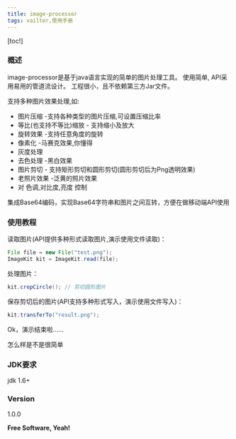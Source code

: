 ```yaml
---
title: image-processor
tags: vailter,使用手册
---
```

[toc!]
### 概述
 image-processor是基于java语言实现的简单的图片处理工具。
 使用简单, API采用易用的管道流设计。
 工程很小，且不依赖第三方Jar文件。
 
  支持多种图片效果处理,如:
  
  - 图片压缩 -支持各种类型的图片压缩,可设置压缩比率
  - 等比(也支持不等比)缩放 - 支持缩小及放大
  - 旋转效果 -支持任意角度的旋转
  - 像素化 -马赛克效果,你懂得
  - 灰度处理
  - 去色处理 -黑白效果
  - 图片剪切 - 支持矩形剪切和圆形剪切(圆形剪切后为Png透明效果)
  - 老照片效果 -泛黄的照片效果
  - 对 色调,对比度,亮度 控制

集成Base64编码，实现Base64字符串和图片之间互转，方便在做移动端API使用

### 使用教程
读取图片(API提供多种形式读取图片,演示使用文件读取)：
```java
File file = new File("test.png");
ImageKit kit = ImageKit.read(file);
```

处理图片：
```java
kit.cropCircle(); // 剪切圆形图片
```

保存剪切后的图片(API支持多种形式写入，演示使用文件写入)：
```java
kit.transferTo("result.png"); 
```

Ok，演示结束啦……

怎么样是不是很简单

### JDK要求
jdk 1.6+

### Version
1.0.0

**Free Software, Yeah!**
